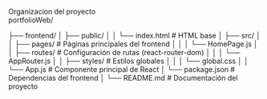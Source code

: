 Organizacion del proyecto
<br>
portfolioWeb/

├── frontend/
│ ├── public/
│ │ └── index.html # HTML base
│ ├── src/
│ │ ├── pages/ # Páginas principales del frontend
│ │ │ └── HomePage.js
│ │ ├── routes/ # Configuración de rutas (react-router-dom)
│ │ │ └── AppRouter.js
│ │ ├── styles/ # Estilos globales
│ │ │ └── global.css
│ │ └── App.js # Componente principal de React
│ └── package.json # Dependencias del frontend
│
└── README.md # Documentación del proyecto
